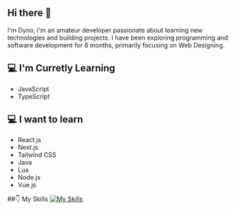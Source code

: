 
## Hi there 👋

I'm Dyno, i'm an amateur developer passionate about learning new technologies and building projects. I have been exploring programming and software development for 8 months, primarily focusing on Web Designing.

## 💻 I'm Curretly Learning

- JavaScript
- TypeScript

## 💻 I want to learn

- React.js
- Next.js
- Tailwind CSS
- Java
- Lua
- Node.js
- Vue.js

##👇 My Skills
[![My Skills](https://skillicons.dev/icons?i=html,css,robloxstudio,vscode,ps)](https://skillicons.dev)
